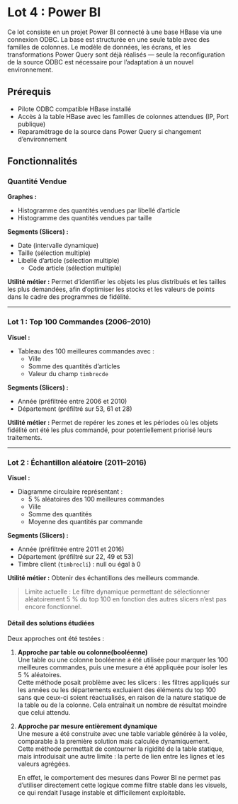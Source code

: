 # Lot 4 : Power BI

Ce lot consiste en un projet Power BI connecté à une base HBase via une connexion ODBC. La base est structurée en une seule table avec des familles de colonnes. Le modèle de données, les écrans, et les transformations Power Query sont déjà réalisés — seule la reconfiguration de la source ODBC est nécessaire pour l’adaptation à un nouvel environnement.

## Prérequis

- Pilote ODBC compatible HBase installé
- Accès à la table HBase avec les familles de colonnes attendues (IP, Port publique)
- Reparamétrage de la source dans Power Query si changement d’environnement


## Fonctionnalités

### Quantité Vendue

**Graphes :**

- Histogramme des quantités vendues par libellé d’article
- Histogramme des quantités vendues par taille

**Segments (Slicers) :**

- Date (intervalle dynamique)
- Taille (sélection multiple)
- Libellé d’article (sélection multiple)
  - Code article (sélection multiple)

**Utilité métier :**
Permet d’identifier les objets les plus distribués et les tailles les plus demandées, afin d’optimiser les stocks et les valeurs de points dans le cadre des programmes de fidélité.

---

### Lot 1 : Top 100 Commandes (2006–2010)

**Visuel :**

- Tableau des 100 meilleures commandes avec :
  - Ville
  - Somme des quantités d’articles
  - Valeur du champ `timbrecde`

**Segments (Slicers) :**

- Année (préfiltrée entre 2006 et 2010)
- Département (préfiltré sur 53, 61 et 28)

**Utilité métier :**
Permet de repérer les zones et les périodes où les objets fidélité ont été les plus commandé, pour potentiellement priorisé leurs traitements.

---

### Lot 2 : Échantillon aléatoire (2011–2016)

**Visuel :**

- Diagramme circulaire représentant :
  - 5 % aléatoires des 100 meilleures commandes
  - Ville
  - Somme des quantités
  - Moyenne des quantités par commande

**Segments (Slicers) :**

- Année (préfiltrée entre 2011 et 2016)
- Département (préfiltré sur 22, 49 et 53)
- Timbre client (`timbrecli`) : null ou égal à 0

**Utilité métier :**
Obtenir des échantillons des meilleurs commande.

> Limite actuelle : Le filtre dynamique permettant de sélectionner aléatoirement 5 % du top 100 en fonction des autres slicers n’est pas encore fonctionnel.

#### Détail des solutions étudiées

Deux approches ont été testées :

1. **Approche par table ou colonne(booléenne)**  
   Une table ou une colonne booléenne a été utilisée pour marquer les 100 meilleures commandes, puis une mesure a été appliquée pour isoler les 5 % aléatoires.  
   Cette méthode posait problème avec les slicers : les filtres appliqués sur les années ou les départements excluaient des éléments du top 100 sans que ceux-ci soient réactualisés, en raison de la nature statique de la table ou de la colonne. Cela entraînait un nombre de résultat moindre que celui attendu.

2. **Approche par mesure entièrement dynamique**  
   Une mesure a été construite avec une table variable générée à la volée, comparable à la première solution mais calculée dynamiquement.  
   Cette méthode permettait de contourner la rigidité de la table statique, mais introduisait une autre limite : la perte de lien entre les lignes et les valeurs agrégées.

   En effet, le comportement des mesures dans Power BI ne permet pas d’utiliser directement cette logique comme filtre stable dans les visuels, ce qui rendait l’usage instable et difficilement exploitable.
